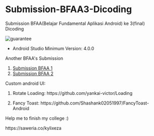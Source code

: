 # Submission-BFAA3-Dicoding
Submission BFAA(Belajar Fundamental Aplikasi Android) ke 3(final) Dicoding 

![guarantee](https://www.google.com/search?q=5+star+guarantee+png&tbm=isch&ved=2ahUKEwjylqqkisfsAhV25TgGHTHeAYYQ2-cCegQIABAA&oq=5+star+guarantee+png&gs_lcp=CgNpbWcQAzoECAAQHjoECAAQGFC2NVj4PmCwQGgAcAB4AIABfYgBwAOSAQMwLjSYAQCgAQGqAQtnd3Mtd2l6LWltZ8ABAQ&sclient=img&ei=oOSQX_JG9srj4Q-xvIewCA&bih=825&biw=1600&client=firefox-b-d&safe=strict#imgrc=WiOgXBqgp91GAM)

<ul>
  <li>Android Studio Minimum Version: 4.0.0</li>
</ul>
<p>Another BFAA's Submission</p>
<ol>
  <li><a href="https://github.com/KylixEza/Submission-BFAA1-Dicoding">Submission BFAA 1</a></li>
  <li><a href="https://github.com/KylixEza/Submission-BFAA2-Dicoding">Submission BFAA 2</a></li>
</ol>

<p>Custom android UI: </p>
<ol>
  <li><p>Rotate Loading: https://github.com/yankai-victor/Loading</p></li>
  <li><p>Fancy Toast: https://github.com/Shashank02051997/FancyToast-Android </p></li>
</ol>

<p>Help me to finish my college :)</p>
https://saweria.co/kylixeza
